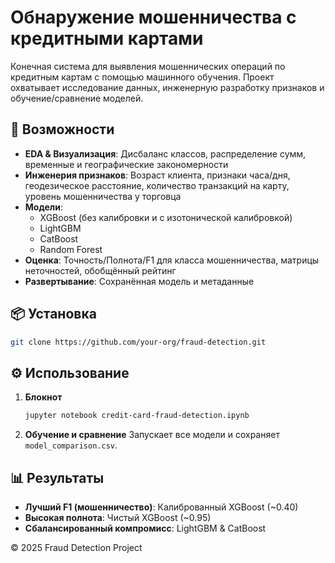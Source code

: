 
# Обнаружение мошенничества с кредитными картами

Конечная система для выявления мошеннических операций по кредитным картам с помощью машинного обучения. Проект охватывает исследование данных, инженерную разработку признаков и обучение/сравнение моделей.

## 🚀 Возможности

* **EDA & Визуализация**: Дисбаланс классов, распределение сумм, временные и географические закономерности  
* **Инженерия признаков**: Возраст клиента, признаки часа/дня, геодезическое расстояние, количество транзакций на карту, уровень мошенничества у торговца  
* **Модели**:  
  * XGBoost (без калибровки и с изотонической калибровкой)  
  * LightGBM  
  * CatBoost  
  * Random Forest  
* **Оценка**: Точность/Полнота/F1 для класса мошенничества, матрицы неточностей, обобщённый рейтинг  
* **Развертывание**: Сохранённая модель и метаданные  

## 📦 Установка

```bash
git clone https://github.com/your-org/fraud-detection.git
````

## ⚙️ Использование

1. **Блокнот**

   ```bash
   jupyter notebook credit-card-fraud-detection.ipynb
   ```
2. **Обучение и сравнение**
   Запускает все модели и сохраняет `model_comparison.csv`.

## 📊 Результаты

* **Лучший F1 (мошенничество)**: Калиброванный XGBoost (\~0.40)
* **Высокая полнота**: Чистый XGBoost (\~0.95)
* **Сбалансированный компромисс**: LightGBM & CatBoost

© 2025 Fraud Detection Project


